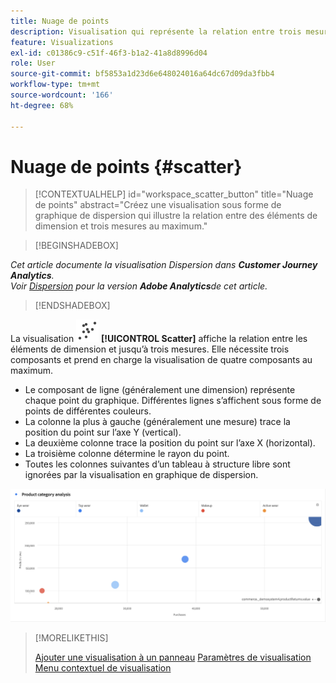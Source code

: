 ```yaml
---
title: Nuage de points
description: Visualisation qui représente la relation entre trois mesures au maximum.
feature: Visualizations
exl-id: c01386c9-c51f-46f3-b1a2-41a8d8996d04
role: User
source-git-commit: bf5853a1d23d6e648024016a64dc67d09da3fbb4
workflow-type: tm+mt
source-wordcount: '166'
ht-degree: 68%

---
```


# Nuage de points {#scatter}

<!-- markdownlint-disable MD034 -->

>[!CONTEXTUALHELP]
>id="workspace_scatter_button"
>title="Nuage de points"
>abstract="Créez une visualisation sous forme de graphique de dispersion qui illustre la relation entre des éléments de dimension et trois mesures au maximum."

<!-- markdownlint-enable MD034 -->


>[!BEGINSHADEBOX]

*Cet article documente la visualisation Dispersion dans **Customer Journey Analytics**.<br/>Voir [Dispersion](https://experienceleague.adobe.com/en/docs/analytics/analyze/analysis-workspace/visualizations/scatterplot) pour la version **Adobe Analytics**de cet article.*

>[!ENDSHADEBOX]


La visualisation ![GraphScatter](/help/assets/icons/GraphScatter.svg) **[!UICONTROL Scatter]** affiche la relation entre les éléments de dimension et jusqu’à trois mesures. Elle nécessite trois composants et prend en charge la visualisation de quatre composants au maximum.

* Le composant de ligne (généralement une dimension) représente chaque point du graphique. Différentes lignes s’affichent sous forme de points de différentes couleurs.
* La colonne la plus à gauche (généralement une mesure) trace la position du point sur l’axe Y (vertical).
* La deuxième colonne trace la position du point sur l’axe X (horizontal).
* La troisième colonne détermine le rayon du point.
* Toutes les colonnes suivantes d’un tableau à structure libre sont ignorées par la visualisation en graphique de dispersion.

![Exemple de graphique de dispersion montrant plusieurs éléments de dimension ](assets/scatter.png)

>[!MORELIKETHIS]
>
>[Ajouter une visualisation à un panneau](/help/analysis-workspace/visualizations/freeform-analysis-visualizations.md#add-visualizations-to-a-panel)
>[Paramètres de visualisation ](/help/analysis-workspace/visualizations/freeform-analysis-visualizations.md#settings)
>[Menu contextuel de visualisation](/help/analysis-workspace/visualizations/freeform-analysis-visualizations.md#context-menu)
>
